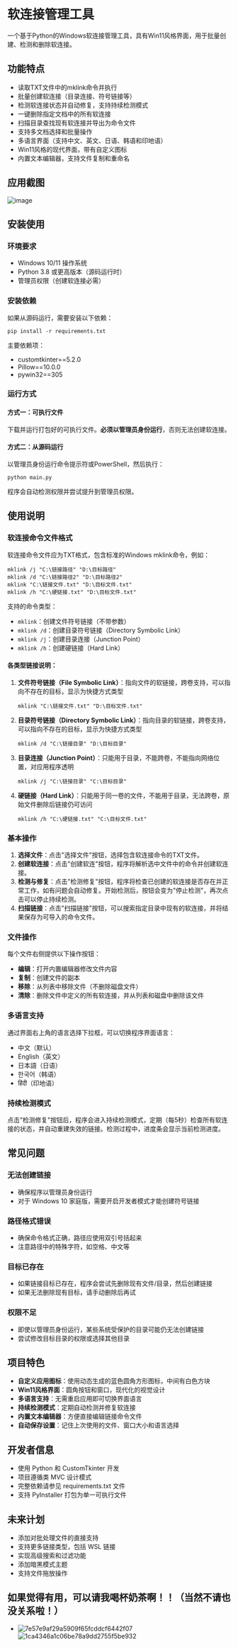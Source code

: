 # 软连接管理工具

一个基于Python的Windows软连接管理工具，具有Win11风格界面，用于批量创建、检测和删除软连接。

## 功能特点

- 读取TXT文件中的mklink命令并执行
- 批量创建软连接（目录连接、符号链接等）
- 检测软连接状态并自动修复，支持持续检测模式
- 一键删除指定文档中的所有软连接
- 扫描目录查找现有软连接并导出为命令文件
- 支持多文档选择和批量操作
- 多语言界面（支持中文、英文、日语、韩语和印地语）
- Win11风格的现代界面，带有自定义图标
- 内置文本编辑器，支持文件复制和重命名

## 应用截图

![image](https://github.com/user-attachments/assets/774f38c3-8c32-4994-866c-d26d728c19b1)


## 安装使用

### 环境要求

- Windows 10/11 操作系统
- Python 3.8 或更高版本（源码运行时）
- 管理员权限（创建软连接必需）

### 安装依赖

如果从源码运行，需要安装以下依赖：

```
pip install -r requirements.txt
```

主要依赖项：
- customtkinter==5.2.0
- Pillow==10.0.0
- pywin32==305

### 运行方式

#### 方式一：可执行文件

下载并运行打包好的可执行文件。**必须以管理员身份运行**，否则无法创建软连接。

#### 方式二：从源码运行

以管理员身份运行命令提示符或PowerShell，然后执行：

```
python main.py
```

程序会自动检测权限并尝试提升到管理员权限。

## 使用说明

### 软连接命令文件格式

软连接命令文件应为TXT格式，包含标准的Windows mklink命令，例如：

```
mklink /j "C:\链接路径" "D:\目标路径"
mklink /d "C:\链接路径2" "D:\目标路径2"
mklink "C:\链接文件.txt" "D:\目标文件.txt"
mklink /h "C:\硬链接.txt" "D:\目标文件.txt"
```

支持的命令类型：
- `mklink`：创建文件符号链接（不带参数）
- `mklink /d`：创建目录符号链接（Directory Symbolic Link）
- `mklink /j`：创建目录连接（Junction Point）
- `mklink /h`：创建硬链接（Hard Link）

#### 各类型链接说明：

1. **文件符号链接（File Symbolic Link）**：指向文件的软链接，跨卷支持，可以指向不存在的目标，显示为快捷方式类型
   ```
   mklink "C:\链接文件.txt" "D:\目标文件.txt"
   ```

2. **目录符号链接（Directory Symbolic Link）**：指向目录的软链接，跨卷支持，可以指向不存在的目标，显示为快捷方式类型
   ```
   mklink /d "C:\链接目录" "D:\目标目录"
   ```

3. **目录连接（Junction Point）**：只能用于目录，不能跨卷，不能指向网络位置，对应用程序透明
   ```
   mklink /j "C:\链接目录" "C:\目标目录"
   ```

4. **硬链接（Hard Link）**：只能用于同一卷的文件，不能用于目录，无法跨卷，原始文件删除后链接仍可访问
   ```
   mklink /h "C:\硬链接.txt" "C:\目标文件.txt"
   ```

### 基本操作

1. **选择文件**：点击"选择文件"按钮，选择包含软连接命令的TXT文件。
2. **创建软连接**：点击"创建软连"按钮，程序将解析选中文件中的命令并创建软连接。
3. **检测与修复**：点击"检测修复"按钮，程序将检查已创建的软连接是否存在并正常工作，如有问题会自动修复。开始检测后，按钮会变为"停止检测"，再次点击可以停止持续检测。
4. **扫描链接**：点击"扫描链接"按钮，可以搜索指定目录中现有的软连接，并将结果保存为可导入的命令文件。

### 文件操作

每个文件右侧提供以下操作按钮：
- **编辑**：打开内置编辑器修改文件内容
- **复制**：创建文件的副本
- **移除**：从列表中移除文件（不删除磁盘文件）
- **清除**：删除文件中定义的所有软连接，并从列表和磁盘中删除该文件

### 多语言支持

通过界面右上角的语言选择下拉框，可以切换程序界面语言：
- 中文（默认）
- English（英文）
- 日本語（日语）
- 한국어（韩语）
- हिंदी（印地语）

### 持续检测模式

点击"检测修复"按钮后，程序会进入持续检测模式，定期（每5秒）检查所有软连接的状态，并自动重建失效的链接。检测过程中，进度条会显示当前检测进度。

## 常见问题

### 无法创建链接
- 确保程序以管理员身份运行
- 对于 Windows 10 家庭版，需要开启开发者模式才能创建符号链接

### 路径格式错误
- 确保命令格式正确，路径应使用双引号括起来
- 注意路径中的特殊字符，如空格、中文等

### 目标已存在
- 如果链接目标已存在，程序会尝试先删除现有文件/目录，然后创建链接
- 如果无法删除现有目标，请手动删除后再试

### 权限不足
- 即使以管理员身份运行，某些系统受保护的目录可能仍无法创建链接
- 尝试修改目标目录的权限或选择其他目录

## 项目特色

- **自定义应用图标**：使用动态生成的蓝色圆角方形图标，中间有白色方块
- **Win11风格界面**：圆角按钮和窗口，现代化的视觉设计
- **多语言支持**：无需重启应用即可切换界面语言
- **持续检测模式**：定期自动检测并修复软连接
- **内置文本编辑器**：方便直接编辑链接命令文件
- **自动保存设置**：记住上次使用的文件、窗口大小和语言选择

## 开发者信息

- 使用 Python 和 CustomTkinter 开发
- 项目遵循类 MVC 设计模式
- 完整依赖请参见 requirements.txt 文件
- 支持 PyInstaller 打包为单一可执行文件

## 未来计划

- 添加对批处理文件的直接支持
- 支持更多链接类型，包括 WSL 链接
- 实现高级搜索和过滤功能
- 添加暗黑模式主题
- 支持文件拖放操作

## 如果觉得有用，可以请我喝杯奶茶啊！！（当然不请也没关系啦！）

- ![7e57e9af29a5909f65fcddcf6442f07](https://github.com/user-attachments/assets/8b9278da-4645-461d-875f-b741e98388ac)![1ca4346a1c06be78a9dd2755f5be932](https://github.com/user-attachments/assets/83541cd5-b643-43fa-9974-afa39811605c)


